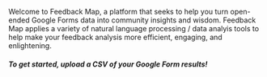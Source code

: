 Welcome to Feedback Map, a platform that seeks to help you turn open-ended Google Forms data into community insights and wisdom.  Feedback Map applies a variety of natural language processing / data analyis tools to help make your feedback analysis more efficient, engaging, and enlightening.

##### To get started, upload a CSV of your Google Form results!
